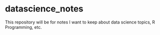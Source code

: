 datascience_notes
=================

This repository will be for notes I want to keep about data science topics, R Programming, etc.

